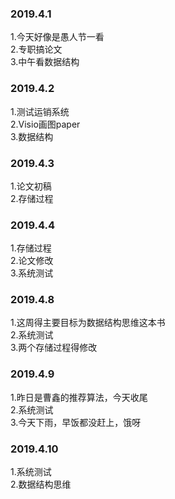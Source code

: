 ### 2019.4.1
1.今天好像是愚人节一看<br>
2.专职搞论文<br>
3.中午看数据结构<br>

### 2019.4.2
1.测试运销系统<br>
2.Visio画图paper<br>
3.数据结构<br>

### 2019.4.3
1.论文初稿<br>
2.存储过程<br>

### 2019.4.4
1.存储过程<br>
2.论文修改<br>
3.系统测试<br>


### 2019.4.8
1.这周得主要目标为数据结构思维这本书<br>
2.系统测试<br>
3.两个存储过程得修改<br>

### 2019.4.9
1.昨日是曹鑫的推荐算法，今天收尾<br>
2.系统测试<br>
3.今天下雨，早饭都没赶上，饿呀<br>

### 2019.4.10
1.系统测试<br>
2.数据结构思维<br>
